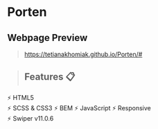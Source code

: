 # Porten

## Webpage Preview
> https://tetianakhomiak.github.io/Porten/#

> ## Features 📋
⚡️ HTML5                                                                                      
⚡️ SCSS & CSS3 
⚡️ BEM 
⚡️ JavaScript
⚡️ Responsive                                                                                                                                                
⚡️ Swiper v11.0.6
